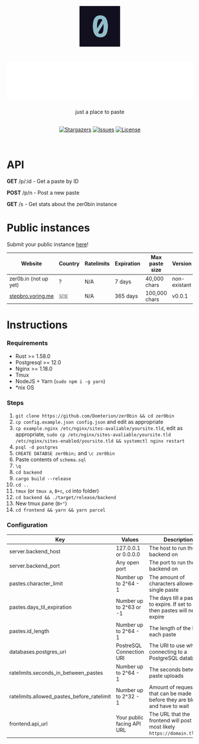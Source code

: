<div align="center">
    <img src="zero.png" height="110px"/>
	<h1>
    	<img src="zer0bin.svg" height="100"/>
	</h1>
    just a place to paste
    <br>
	<br>
    <p align="center">
	<a href="https://github.com/domterion/zer0bin/stargazers">
		<img alt="Stargazers" src="https://custom-icon-badges.herokuapp.com/github/stars/domterion/zer0bin?style=for-the-badge&logo=star&color=f6c177&logoColor=31748f&labelColor=12101F"></a>
<!-- 	<a href="https://github.com/domterion/zer0bin/releases/latest">
		<img alt="Releases" src="https://img.shields.io/github/release/domterion/zer0bin?style=for-the-badge&logo=github&color=31748f&logoColor=ebbcba&labelColor=12101F"/></a> -->
	<a href="https://github.com/domterion/zer0bin/issues">
		<img alt="Issues" src="https://custom-icon-badges.herokuapp.com/github/issues/domterion/zer0bin?style=for-the-badge&logo=issue-opened&color=9ccfd8&logoColor=eb6f92&labelColor=12101F"></a>
	<a href="https://github.com/Domterion/zer0bin/blob/main/LICENSE">
		<img alt="License" src="https://custom-icon-badges.herokuapp.com/github/license/domterion/zer0bin?style=for-the-badge&logo=law&color=c4a7e7&logoColor=ebbcba&labelColor=12101F"></a>
</p>
    <br>
</div>

# API

**GET** /p/:id - Get a paste by ID

**POST** /p/n - Post a new paste

**GET** /s - Get stats about the zer0bin instance

# Public instances

Submit your public instance [here](https://github.com/Domterion/zer0bin/issues/new?assignees=&labels=&template=03_public_instance.md&title=%F0%9F%9A%80+)!

| Website                                        | Country | Ratelimits | Expiration | Max paste size | Version      |
| ---------------------------------------------- | ------- | ---------- | ---------- | -------------- | ------------ |
| zer0b.in (not up yet)                          | ?       | N/A        | 7 days     | 40,000 chars   | non-existant |
| [stepbro.voring.me](https://stepbro.voring.me) | 🇺🇸      | N/A        | 365 days   | 100,000 chars  | v0.0.1       |

# Instructions

### Requirements

- Rust >= 1.58.0
- Postgresql >= 12.0
- Nginx >= 1.18.0
- Tmux
- NodeJS + Yarn (`sudo npm i -g yarn`)
- \*nix OS

### Steps

1. `git clone https://github.com/Domterion/zer0bin && cd zer0bin`
2. `cp config.example.json config.json` and edit as appropriate
3. `cp example.nginx /etc/nginx/sites-avaliable/yoursite.tld`, edit as appropriate, `sudo cp /etc/nginx/sites-avaliable/yoursite.tld /etc/nginx/sites-enabled/yoursite.tld && systemctl nginx restart`
4. `psql -d postgres`
5. `CREATE DATABSE zer0bin;` and `\c zer0bin`
6. Paste contents of `schema.sql`
7. `\q`
8. `cd backend`
9. `cargo build --release`
10. `cd ..`
10. `tmux` (or `tmux a`, `B+c`, `cd` into folder)
11. `cd backend && ./target/release/backend`
12. New tmux pane (`B+"`)
13. `cd frontend && yarn && yarn parcel`

### Configuration

| Key                                        | Values                    | Description                                                                    |
| ------------------------------------------ | ------------------------- | ------------------------------------------------------------------------------ |
| server.backend_host                        | 127.0.0.1 or 0.0.0.0      | The host to run the backend on                                                 |
| server.backend_port                        | Any open port             | The port to run the backend on                                                 |
| pastes.character_limit                     | Number up to 2^64 - 1     | The amount of characters allowed in a single paste                             |
| pastes.days_til_expiration                 | Number up to 2^63 or -1   | The days till a paste is to expire. If set to -1 then pastes will never expire |
| pastes.id_length                           | Number up to 2^64 - 1     | The length of the ID for each paste                                            |
| databases.postgres_uri                     | PostreSQL Connection URI  | The URI to use when connecting to a PostgreSQL database                        |
| ratelimits.seconds_in_between_pastes       | Number up to 2^64 - 1     | The seconds between paste uploads                                              |
| ratelimits.allowed_pastes_before_ratelimit | Number up to 2^32 - 1     | Amount of requests that can be made before they are blocked and have to wait   |
| frontend.api_url                           | Your public facing API URL| The URL that the frontend will post to, most likely `https://domain.tld/api`   |
